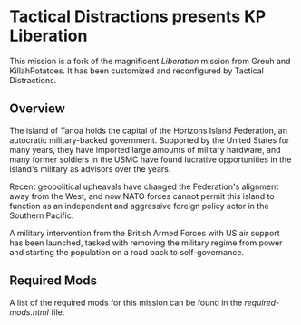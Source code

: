 # Tactical Distractions presents KP Liberation

This mission is a fork of the magnificent *Liberation* mission from Greuh and KillahPotatoes. It has been customized and reconfigured by Tactical Distractions.

## Overview

The island of Tanoa holds the capital of the Horizons Island Federation, an autocratic military-backed government. Supported by the United States for many years, they have imported large amounts of military hardware, and many former soldiers in the USMC have found lucrative opportunities in the island's military as advisors over the years.

Recent geopolitical upheavals have changed the Federation's alignment away from the West, and now NATO forces cannot permit this island to function as an independent and aggressive foreign policy actor in the Southern Pacific.

A military intervention from the British Armed Forces with US air support has been launched, tasked with removing the military regime from power and starting the population on a road back to self-governance.

## Required Mods

A list of the required mods for this mission can be found in the *required-mods.html* file.
